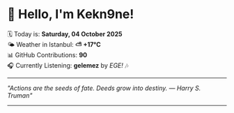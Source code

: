 # 👋 Hello, I'm Kekn9ne!

🗓️ Today is: **Saturday, 04 October 2025**  
🌤️ Weather in Istanbul: **⛅️  +17°C**  
📊 GitHub Contributions: **90**  
🎧 Currently Listening: **gelemez** by *EGE!* 🎶

---

_"Actions are the seeds of fate. Deeds grow into destiny. — *Harry S. Truman*"_

---
